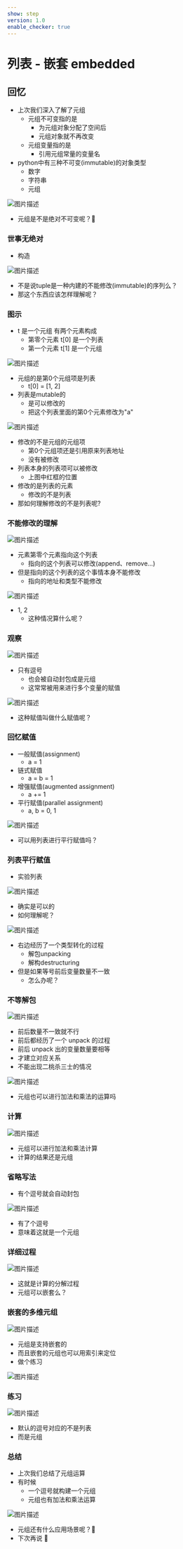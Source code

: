 ```yaml
---
show: step
version: 1.0
enable_checker: true
---
```


# 列表 - 嵌套 embedded

## 回忆

- 上次我们深入了解了元组
	- 元组不可变指的是
		- 为元组对象分配了空间后
		- 元组对象就不再改变
	- 元组变量指的是
		- 引用元组常量的变量名
- python中有三种不可变(immutable)的对象类型
	- 数字
	- 字符串
	- 元组

![图片描述](https://doc.shiyanlou.com/courses/uid1190679-20220730-1659143429385)

- 元组是不是绝对不可变呢？🤔

### 世事无绝对

- 构造

![图片描述](https://doc.shiyanlou.com/courses/uid1190679-20220707-1657157522268)

- 不是说tuple是一种内建的不能修改(immutable)的序列么？
- 那这个东西应该怎样理解呢？

### 图示

- t 是一个元组 有两个元素构成
	- 第零个元素 t[0] 是一个列表
	- 第一个元素 t[1] 是一个元组

![图片描述](https://doc.shiyanlou.com/courses/uid1190679-20220707-1657157636588)

- 元组的是第0个元组项是列表
	- t[0] = [1, 2]
- 列表是mutable的
	- 是可以修改的
	- 把这个列表里面的第0个元素修改为"a"

![图片描述](https://doc.shiyanlou.com/courses/uid1190679-20220707-1657158115246)

- 修改的不是元组的元组项
	- 第0个元组项还是引用原来列表地址
	- 没有被修改
- 列表本身的列表项可以被修改
	- 上图中红框的位置
- 修改的是列表的元素
	- 修改的不是列表
- 那如何理解修改的不是列表呢?

### 不能修改的理解

![图片描述](https://doc.shiyanlou.com/courses/uid1190679-20220707-1657158207579)

- 元素第零个元素指向这个列表
	- 指向的这个列表可以修改(append、remove...)
- 但是指向的这个列表的这个事情本身不能修改
	- 指向的地址和类型不能修改

![图片描述](https://doc.shiyanlou.com/courses/uid1190679-20220707-1657158218033)

- 1, 2 
	- 这种情况算什么呢？

### 观察

![图片描述](https://doc.shiyanlou.com/courses/uid1190679-20221130-1669803557600)

- 只有逗号
	- 也会被自动封包成是元组
	- 这常常被用来进行多个变量的赋值

![图片描述](https://doc.shiyanlou.com/courses/uid1190679-20221130-1669803694134)

- 这种赋值叫做什么赋值呢？

### 回忆赋值

- 一般赋值(assignment)
	- a = 1
- 链式赋值
	- a = b = 1
- 增强赋值(augmented assignment)
	- a += 1
- 平行赋值(parallel assignment)
	- a, b = 0, 1

![图片描述](https://doc.shiyanlou.com/courses/uid1190679-20221226-1672029068401)

- 可以用列表进行平行赋值吗？

### 列表平行赋值

- 实验列表

![图片描述](https://doc.shiyanlou.com/courses/uid1190679-20221226-1672029235595)

- 确实是可以的
- 如何理解呢？

![图片描述](https://doc.shiyanlou.com/courses/uid1190679-20221226-1672029394673)

- 右边经历了一个类型转化的过程
	- 解包unpacking
	- 解构destructuring 
- 但是如果等号前后变量数量不一致
	- 怎么办呢？

### 不等解包

![图片描述](https://doc.shiyanlou.com/courses/uid1190679-20210915-1631711090936)

- 前后数量不一致就不行
- 前后都经历了一个 unpack 的过程
- 前后 unpack 出的变量数量要相等
- 才建立对应关系
- 不能出现二桃杀三士的情况

![图片描述](https://doc.shiyanlou.com/courses/uid1190679-20221130-1669804313710)

- 元组也可以进行加法和乘法的运算吗

### 计算

![图片描述](https://doc.shiyanlou.com/courses/uid1190679-20210830-1630286485814)

- 元组可以进行加法和乘法计算
- 计算的结果还是元组

### 省略写法

- 有个逗号就会自动封包

![图片描述](https://doc.shiyanlou.com/courses/uid1190679-20210914-1631604322865)

- 有了个逗号
- 意味着这就是一个元组

### 详细过程

![图片描述](https://doc.shiyanlou.com/courses/uid1190679-20211126-1637924978273)

- 这就是计算的分解过程
- 元组可以嵌套么？

### 嵌套的多维元组

![图片描述](https://doc.shiyanlou.com/courses/uid1190679-20210830-1630287002627)

- 元组是支持嵌套的
- 而且嵌套的元组也可以用索引来定位
- 做个练习

![图片描述](https://doc.shiyanlou.com/courses/uid1190679-20210830-1630287513309)

### 练习

![图片描述](https://doc.shiyanlou.com/courses/uid1190679-20210830-1630287524903)

- 默认的逗号对应的不是列表
- 而是元组



### 总结

- 上次我们总结了元组运算
- 有时候
	- 一个逗号就构建一个元组
	- 元组也有加法和乘法运算

![图片描述](https://doc.shiyanlou.com/courses/uid1190679-20221201-1669900303001)

- 元组还有什么应用场景呢？🤔
- 下次再说 👋